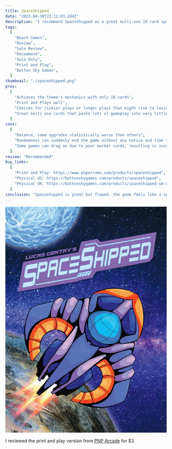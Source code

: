 ```yaml
---
title: SpaceShipped
date: "2023-04-30T22:12:03.284Z"
description: "I recommend SpaceShipped as a great multi-use 18 card space merchant adventure."
tags:
  [
    "Board Games",
    "Review",
    "Solo Review",
    "Recommend",
    "Solo Only",
    "Print and Play",
    "Button Shy Games",
  ]
thumbnail: "./spaceshipped.png"
pros:
  [
    "Achieves the theme's mechanics with only 18 cards",
    "Print and Plays well",
    "Choices for riskier plays or longer plays that might risk to losing to the enemy",
    "Great multi use cards that packs lots of gameplay into very little",
  ]
cons:
  [
    "Balance, some upgrades statistically worse than others",
    "Randomness can suddenly end the game without any notice and time to prepare",
    "Some games can drag on due to poor market cards, resulting in inconsistent game lengths",
  ]
review: "Recommended"
buy_links:
  [
    "Print and Play: https://www.pnparcade.com/products/spaceshipped",
    "Physical US: https://buttonshygames.com/products/spaceshipped",
    "Physical UK: https://buttonshygames.com/products/spaceshipped-uk-only",
  ]
conclusion: "Spaceshipped is great but flawed, the game feels like a space merchant adventure with very little. But the randomness really reduces the potential fun and could be easily improved with a few tweaks to the damage numbers."
---
```


![SpaceShipped](./spaceshipped.png)

I reviewed the print and play version from [PNP Arcade](https://www.pnparcade.com/products/spaceshipped) for $3.
